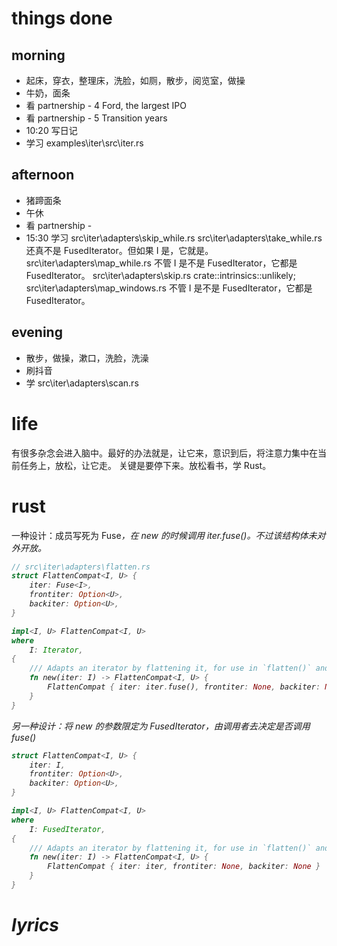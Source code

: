 # things done
## morning
* 起床，穿衣，整理床，洗脸，如厕，散步，阅览室，做操
* 牛奶，面条
* 看 partnership - 4 Ford, the largest IPO
* 看 partnership - 5 Transition years
* 10:20 写日记
* 学习 examples\iter\src\iter.rs
## afternoon
* 猪蹄面条
* 午休
* 看 partnership - 
* 15:30 学习 src\iter\adapters\skip_while.rs
             src\iter\adapters\take_while.rs 还真不是 FusedIterator。但如果 I 是，它就是。
             src\iter\adapters\map_while.rs 不管 I 是不是 FusedIterator，它都是 FusedIterator。
             src\iter\adapters\skip.rs crate::intrinsics::unlikely;
             src\iter\adapters\map_windows.rs 不管 I 是不是 FusedIterator，它都是 FusedIterator。
## evening
* 散步，做操，漱口，洗脸，洗澡
* 刷抖音
* 学 src\iter\adapters\scan.rs

# life
有很多杂念会进入脑中。最好的办法就是，让它来，意识到后，将注意力集中在当前任务上，放松，让它走。
关键是要停下来。放松看书，学 Rust。

# rust
一种设计：成员写死为 Fuse<I>，在 new 的时候调用 iter.fuse()。不过该结构体未对外开放。
```rust
// src\iter\adapters\flatten.rs
struct FlattenCompat<I, U> {
    iter: Fuse<I>,
    frontiter: Option<U>,
    backiter: Option<U>,
}

impl<I, U> FlattenCompat<I, U>
where
    I: Iterator,
{
    /// Adapts an iterator by flattening it, for use in `flatten()` and `flat_map()`.
    fn new(iter: I) -> FlattenCompat<I, U> {
        FlattenCompat { iter: iter.fuse(), frontiter: None, backiter: None }
    }
}
```
另一种设计：将 new 的参数限定为 FusedIterator，由调用者去决定是否调用 fuse()
```rust
struct FlattenCompat<I, U> {
    iter: I,
    frontiter: Option<U>,
    backiter: Option<U>,
}

impl<I, U> FlattenCompat<I, U>
where
    I: FusedIterator,
{
    /// Adapts an iterator by flattening it, for use in `flatten()` and `flat_map()`.
    fn new(iter: I) -> FlattenCompat<I, U> {
        FlattenCompat { iter: iter, frontiter: None, backiter: None }
    }
}
```

# lyrics
